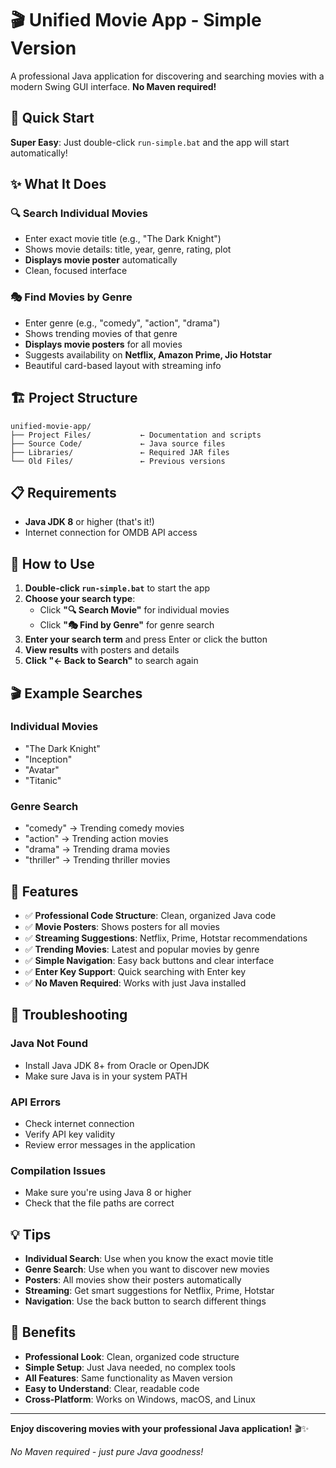 # 🎬 Unified Movie App - Simple Version

A professional Java application for discovering and searching movies with a modern Swing GUI interface. **No Maven required!**

## 🚀 Quick Start

**Super Easy**: Just double-click `run-simple.bat` and the app will start automatically!

## ✨ What It Does

### 🔍 **Search Individual Movies**
- Enter exact movie title (e.g., "The Dark Knight")
- Shows movie details: title, year, genre, rating, plot
- **Displays movie poster** automatically
- Clean, focused interface

### 🎭 **Find Movies by Genre**
- Enter genre (e.g., "comedy", "action", "drama")
- Shows trending movies of that genre
- **Displays movie posters** for all movies
- Suggests availability on **Netflix, Amazon Prime, Jio Hotstar**
- Beautiful card-based layout with streaming info

## 🏗️ Project Structure

```
unified-movie-app/
├── Project Files/           ← Documentation and scripts
├── Source Code/             ← Java source files
├── Libraries/               ← Required JAR files
└── Old Files/               ← Previous versions
```

## 📋 Requirements

- **Java JDK 8** or higher (that's it!)
- Internet connection for OMDB API access

## 🎯 How to Use

1. **Double-click `run-simple.bat`** to start the app
2. **Choose your search type**:
   - Click **"🔍 Search Movie"** for individual movies
   - Click **"🎭 Find by Genre"** for genre search
3. **Enter your search term** and press Enter or click the button
4. **View results** with posters and details
5. **Click "← Back to Search"** to search again

## 🎬 Example Searches

### Individual Movies
- "The Dark Knight"
- "Inception"
- "Avatar"
- "Titanic"

### Genre Search
- "comedy" → Trending comedy movies
- "action" → Trending action movies  
- "drama" → Trending drama movies
- "thriller" → Trending thriller movies

## 🌟 Features

- ✅ **Professional Code Structure**: Clean, organized Java code
- ✅ **Movie Posters**: Shows posters for all movies
- ✅ **Streaming Suggestions**: Netflix, Prime, Hotstar recommendations
- ✅ **Trending Movies**: Latest and popular movies by genre
- ✅ **Simple Navigation**: Easy back buttons and clear interface
- ✅ **Enter Key Support**: Quick searching with Enter key
- ✅ **No Maven Required**: Works with just Java installed

## 🚨 Troubleshooting

### **Java Not Found**
- Install Java JDK 8+ from Oracle or OpenJDK
- Make sure Java is in your system PATH

### **API Errors**
- Check internet connection
- Verify API key validity
- Review error messages in the application

### **Compilation Issues**
- Make sure you're using Java 8 or higher
- Check that the file paths are correct

## 💡 Tips

- **Individual Search**: Use when you know the exact movie title
- **Genre Search**: Use when you want to discover new movies
- **Posters**: All movies show their posters automatically
- **Streaming**: Get smart suggestions for Netflix, Prime, Hotstar
- **Navigation**: Use the back button to search different things

## 🎉 Benefits

- **Professional Look**: Clean, organized code structure
- **Simple Setup**: Just Java needed, no complex tools
- **All Features**: Same functionality as Maven version
- **Easy to Understand**: Clear, readable code
- **Cross-Platform**: Works on Windows, macOS, and Linux

---

**Enjoy discovering movies with your professional Java application!** 🎬✨

*No Maven required - just pure Java goodness!*

